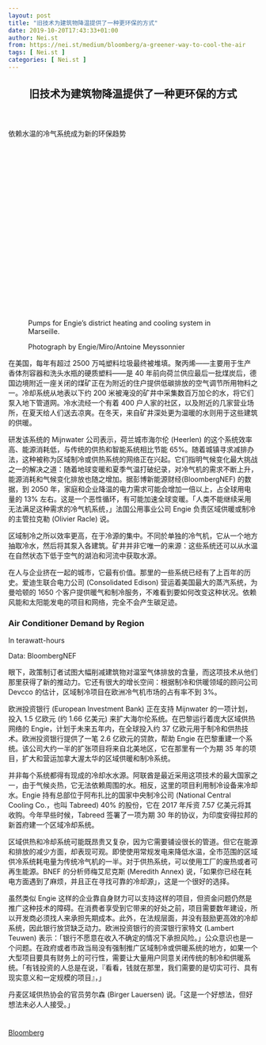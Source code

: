 ```yaml
---
layout: post
title: "旧技术为建筑物降温提供了一种更环保的方式"
date: 2019-10-20T17:43:33+01:00
author: Nei.st
from: https://nei.st/medium/bloomberg/a-greener-way-to-cool-the-air
tags: [ Nei.st ]
categories: [ Nei.st ]
---
```


<article class="post-6894 post type-post status-publish format-standard hentry category-bloomberg" id="post-6894">
 <header class="page-header medium Archives">
  <div class="page-header__image">
  </div>
  <div class="page-header__content">
   <h1 class="page-title text-align-center">
    旧技术为建筑物降温提供了一种更环保的方式
   </h1>
  </div>
 </header>
 <div class="entry-content aesop-entry-content" id="post-6894-content">
  <link as="font" crossorigin="anonymous" href="//cdn.jsdelivr.net/gh/0nd1jyU39XQ/_/glyph/font-face/0uIzqoZjSuJfvSBnvgXTcApMtcVhMcpr.woff" rel="preload" type="font/woff"/>
  <link as="font" crossorigin="anonymous" href="//cdn.jsdelivr.net/gh/0nd1jyU39XQ/_/glyph/font-face/1sTnSLZWDKucPX6SAk.woff" rel="preload" type="font/woff"/>
  <p class="blog-post__description">
   依赖水温的冷气系统成为新的环保趋势
  </p>
  <span id="more-6894">
  </span>
  <div class="container full img component-image edge">
   <div class="aspectRatioPlaceholder" style="padding-bottom:66.63636363636364%;height: 0;">
    <div class="progressiveMedia" data-height="1466" data-width="2200">
     <img alt="" class="progressiveMedia-image" data-src="https://cdn.jsdelivr.net/gh/0nd1jyU39XQ/_/img/1/e52bf525ly1g84ub989o2j21p414q7je.jpg" src="https://cdn.jsdelivr.net/gh/0nd1jyU39XQ/_/img/1/e52bf525ly1g84ub989o2j21p414q7je.jpg"/>
    </div>
   </div>
   <div class="aesop-image-component">
    <figure class="aesop-image-component-image aesop-component-align-center aesop-image-component-caption-left">
     <figcaption class="aesop-image-component-caption">
      <p class="aesop-cap-description">
       Pumps for Engie’s district heating and cooling system in Marseille.
      </p>
      <p class="aesop-cap-cred">
       Photograph by Engie/Miro/Antoine Meyssonnier
      </p>
     </figcaption>
    </figure>
   </div>
  </div>
  <p>
   在美国，每年有超过 2500 万吨塑料垃圾最终被堆填。聚丙烯——主要用于生产香体剂容器和洗头水瓶的硬质塑料——是 40 年前向荷兰供应最后一批煤炭后，德国边境附近一座关闭的煤矿正在为附近的住户提供低碳排放的空气调节所用物料之一。冷却系统从地表以下约 200 米被淹没的矿井中采集数百万加仑的水，将它们泵入地下管道网。冷水流经一个有着 400 户人家的社区，以及附近的几家营业场所，在夏天给人们送去凉爽。在冬天，来自矿井深处更为温暖的水则用于这些建筑的供暖。
  </p>
  <p>
   研发该系统的 Mijnwater 公司表示，荷兰城市海尔伦 (Heerlen) 的这个系统效率高、能源消耗低，与传统的供热和智能系统相比节能 65%。随着城镇寻求减排办法，这种被称为区域制冷或供热系统的网络正在兴起。它们指明气候变化最大挑战之一的解决之道：随着地球变暖和夏季气温打破纪录，对冷气机的需求不断上升，能源消耗和气候变化排放也随之增加。据彭博新能源财经(BloombergNEF) 的数据，到 2050 年，家庭和企业降温的电力需求可能会增加一倍以上，占全球用电量的 13% 左右。这是一个恶性循环，有可能加速全球变暖。「人类不能继续采用无法满足这种需求的冷气机系统，」法国公用事业公司 Engie 负责区域供暖或制冷的主管拉克勒 (Olivier Racle) 说。
  </p>
  <p>
   区域制冷之所以效率更高，在于冷源的集中。不同於单独的冷气机，它从一个地方抽取冷水，然后将其泵入各建筑。矿井并非它唯一的来源：这些系统还可以从水温在自然状态下低于空气的湖泊和河流中获取水源。
  </p>
  <p>
   在人与企业挤在一起的城市，它最有价值。那里的一些系统已经有了上百年的历史。爱迪生联合电力公司 (Consolidated Edison) 营运着美国最大的蒸汽系统，为曼哈顿的 1650 个客户提供暖气和制冷服务，不难看到要如何改变这种状况。依赖风能和太阳能发电的项目和网络，完全不会产生碳足迹。
  </p>
  <div class="container img toaster">
   <link href="https://a-1257226215.file.myqcloud.com/graphics/bloomberg/toaster/toaster-charts/css/bizweek.css" rel="stylesheet" type="text/css"/>
   <h3 class="chart__title">
    Air Conditioner Demand by Region
   </h3>
   <p class="chart__subtitle">
    In terawatt-hours
   </p>
   <div class="code-block code-block-1" style="margin: 8px 0; clear: both;">
    <div class="container ads_KbHEVhh8Rw">
     <div class="card card--blog post-sidebar">
      <div class="card-body">
       <div class="logo_ngcontent-kty-0">
       </div>
       <div class="iframe-blocker U6XAMK63Vh00WqvF2BacIQ">
        <div class="background-h60B">
        </div>
        <div class="WumZiPCS4MeMw4pxQ">
        </div>
       </div>
      </div>
      <div class="card-footer">
       <div class="card-footer-wrapper" layout="row bottom-left">
       </div>
      </div>
     </div>
    </div>
   </div>
   <div class="toaster-iframe">
    <div class="toaster-chart toaster-theme-bizweek" id="target">
    </div>
   </div>
   <p class="chart__source">
    Data: BloombergNEF
   </p>
  </div>
  <p>
   眼下，政策制订者试图大幅削减建筑物对温室气体排放的含量，而这项技术从他们那里获得了新的推动力。它还有很大的增长空间：根据制冷和供暖领域的顾问公司 Devcco 的估计，区域制冷项目在欧洲冷气机市场的占有率不到 3%。
  </p>
  <p>
   欧洲投资银行 (European Investment Bank) 正在支持 Mijnwater 的一项计划，投入 1.5 亿欧元 (约 1.66 亿美元) 来扩大海尔伦系统。在巴黎运行着庞大区域供热网络的 Engie，计划于未来五年内，在全球投入约 37 亿欧元用于制冷和供热技术。欧洲投资银行提供了一笔 2.6 亿欧元的贷款，帮助 Engie 在巴黎重建一个系统。该公司大约一半的扩张项目将来自北美地区，它在那里有一个为期 35 年的项目，扩大和营运加拿大渥太华的区域供暖和制冷系统。
  </p>
  <p>
   并非每个系统都得有现成的冷却水水源。阿联酋是最近采用这项技术的最大国家之一，由于气候炎热，它无法依赖周围的水。相反，这里的项目利用制冷设备来冷却水。Engie 持有总部位于阿布扎比的国家中央制冷公司 (National Central Cooling Co.，也叫 Tabreed) 40% 的股份，它在 2017 年斥资 7.57 亿美元将其收购。今年早些时候，Tabreed 签署了一项为期 30 年的协议，为印度安得拉邦的新首府建一个区域冷却系统。
  </p>
  <p>
   区域供热和冷却系统可能既昂贵又复杂，因为它需要铺设很长的管道。但它在能源和排放的减少方面，却表现可观。即使使用常规发电来降低水温，全市范围的区域供冷系统耗电量为传统冷气机的一半。对于供热系统，可以使用工厂的废热或者可再生能源。BNEF 的分析师梅艾尼克斯 (Meredith Annex) 说，「如果你已经在耗电方面遇到了麻烦，并且正在寻找可靠的冷却源」，这是一个很好的选择。
  </p>
  <p>
   虽然类似 Engie 这样的企业靠自身财力可以支持这样的项目，但资金问题仍然是推广这种技术的障碍。在消费者享受到它带来的好处之前，项目需要数年建设，所以开发商必须找人来承担先期成本。此外，在法规层面，并没有鼓励更高效的冷却系统，因此银行放贷缺乏动力。欧洲投资银行的资深银行家特文 (Lambert Teuwen) 表示：「银行不愿意在收入不确定的情况下承担风险。」公众意识也是一个问题。在政府或者市政当局没有强制推广区域制冷或供暖系统的地方，如果一个大型项目要具有财务上的可行性，需要让大量用户同意关闭传统的制冷和供暖系统。「有钱投资的人总是在说，『看看，钱就在那里，我们需要的是切实可行、具有现实意义和一定规模的项目』，」
  </p>
  <div class="code-block code-block-1" style="margin: 8px 0; clear: both;">
   <div class="container ads_KbHEVhh8Rw">
    <div class="card card--blog post-sidebar">
     <div class="card-body">
      <div class="logo_ngcontent-kty-0">
      </div>
      <div class="iframe-blocker U6XAMK63Vh00WqvF2BacIQ">
       <div class="background-h60B">
       </div>
       <div class="WumZiPCS4MeMw4pxQ">
       </div>
      </div>
     </div>
     <div class="card-footer">
      <div class="card-footer-wrapper" layout="row bottom-left">
      </div>
     </div>
    </div>
   </div>
  </div>
  <p>
   丹麦区域供热协会的官员劳尔森 (Birger Lauersen) 说。「这是一个好想法，但好想法未必人人接受。」
  </p>
  <div class="container ag ah">
   <div class="fe n el">
    <a class="dt du bn bo bp bq br bs bt bu dv dw bx by dx dy" href="https://nei.st/medium/bloomberg-businessweek?source=https://www.bloomberg.com/news/articles/2019-10-02/decades-old-technology-offers-a-greener-way-to-cool-buildings">
     <div class="c ff fg ag ah fh el fi fj ce fk fl fm fn fo fp fq fr fs ft fu">
      <div class="bs em en eo ep eq fv ah fw fg ag bm eu fx q fy fz p ac">
      </div>
     </div>
    </a>
   </div>
  </div>
  <div class="code-block code-block-2" style="margin: 8px 0; clear: both;">
   <br/>
   <div class="container ads_KbHEVhh8Rw">
    <div class="card card--blog post-sidebar">
     <div class="card-body">
      <div class="logo_ngcontent-kty-0">
      </div>
      <div class="iframe-blocker U6XAMK63Vh00WqvF2BacIQ">
       <div class="background-h60B">
       </div>
       <div class="WumZiPCS4MeMw4pxQ">
       </div>
      </div>
     </div>
     <div class="card-footer">
      <div class="card-footer-wrapper" layout="row bottom-left">
      </div>
     </div>
    </div>
   </div>
  </div>
 </div>
 <footer class="entry-footer">
  <div class="categories icon-link">
   <a href="https://nei.st/category/medium/bloomberg" rel="category tag">
    Bloomberg
   </a>
  </div>
 </footer>
</article>

